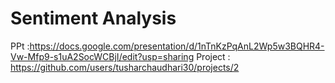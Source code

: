 # Sentiment Analysis
PPt :https://docs.google.com/presentation/d/1nTnKzPqAnL2Wp5w3BQHR4-Vw-Mfp9-s1uA2SocWCBjI/edit?usp=sharing
Project : https://github.com/users/tusharchaudhari30/projects/2
